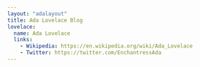 ```yaml
---
layout: "adalayout"
title: Ada Lovelace Blog
lovelace:
  name: Ada Lovelace
  links:
    - Wikipedia: https://en.wikipedia.org/wiki/Ada_Lovelace
    - Twitter: https://twitter.com/EnchantressAda
---
```

